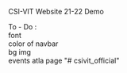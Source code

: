CSI-VIT Website 21-22 Demo


To - Do :<br>
font<br>
color of navbar<br>
bg img<br>
events atla page
"# csivit_official" 
